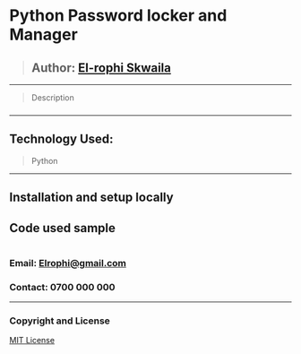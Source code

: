 # Python Password locker and Manager
>## Author: [El-rophi Skwaila](https://github.com/Elrophi/Py-pass.git)
---
>Description
### 
---


## Technology Used: 
>Python


---

## Installation and setup locally


## Code used sample
```python


```
### Email: Elrophi@gmail.com
### Contact: 0700 000 000

---

### Copyright and License
[MIT License](https://github.com/Elrophi/Py-pass/blob/master/LICENSE)  
